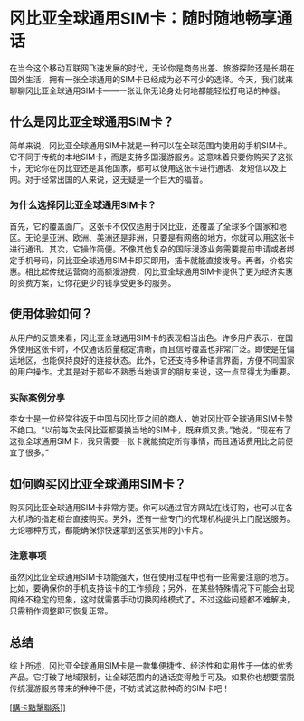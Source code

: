 # 冈比亚全球通用SIM卡：随时随地畅享通话

在当今这个移动互联网飞速发展的时代，无论你是商务出差、旅游探险还是长期在国外生活，拥有一张全球通用的SIM卡已经成为必不可少的选择。今天，我们就来聊聊冈比亚全球通用SIM卡——一张让你无论身处何地都能轻松打电话的神器。

## 什么是冈比亚全球通用SIM卡？

简单来说，冈比亚全球通用SIM卡就是一种可以在全球范围内使用的手机SIM卡。它不同于传统的本地SIM卡，而是支持多国漫游服务。这意味着只要你购买了这张卡，无论你在冈比亚还是其他国家，都可以使用这张卡进行通话、发短信以及上网。对于经常出国的人来说，这无疑是一个巨大的福音。

### 为什么选择冈比亚全球通用SIM卡？

首先，它的覆盖面广。这张卡不仅仅适用于冈比亚，还覆盖了全球多个国家和地区。无论是亚洲、欧洲、美洲还是非洲，只要是有网络的地方，你就可以用这张卡进行通讯。其次，它操作简便。不像其他复杂的国际漫游业务需要提前申请或者绑定手机号码，冈比亚全球通用SIM卡即买即用，插卡就能直接拨号。再者，价格实惠。相比起传统运营商的高额漫游费，冈比亚全球通用SIM卡提供了更为经济实惠的资费方案，让你花更少的钱享受更多的服务。

## 使用体验如何？

从用户的反馈来看，冈比亚全球通用SIM卡的表现相当出色。许多用户表示，在国外使用这张卡时，不仅通话质量稳定清晰，而且信号覆盖也非常广泛。即使是在偏远地区，也能保持良好的连接状态。此外，它还支持多种语言界面，方便不同国家的用户操作。尤其是对于那些不熟悉当地语言的朋友来说，这一点显得尤为重要。

### 实际案例分享

李女士是一位经常往返于中国与冈比亚之间的商人，她对冈比亚全球通用SIM卡赞不绝口。“以前每次去冈比亚都要换当地的SIM卡，既麻烦又贵。”她说，“现在有了这张全球通用SIM卡，我只需要一张卡就能搞定所有事情，而且通话费用比之前便宜了很多。”

## 如何购买冈比亚全球通用SIM卡？

购买冈比亚全球通用SIM卡非常方便。你可以通过官方网站在线订购，也可以在各大机场的指定柜台直接购买。另外，还有一些专门的代理机构提供上门配送服务。无论哪种方式，都能确保你快速拿到这张实用的小卡片。

### 注意事项

虽然冈比亚全球通用SIM卡功能强大，但在使用过程中也有一些需要注意的地方。比如，要确保你的手机支持该卡的工作频段；另外，在某些特殊情况下可能会出现网络不稳定的现象，这时就需要手动切换网络模式了。不过这些问题都不难解决，只需稍作调整即可恢复正常。

## 总结

综上所述，冈比亚全球通用SIM卡是一款集便捷性、经济性和实用性于一体的优秀产品。它打破了地域限制，让全球范围内的通话变得触手可及。如果你也想要摆脱传统漫游服务带来的种种不便，不妨试试这款神奇的SIM卡吧！

[[購卡點擊聯系](https://t.me/s/esim1088)]]